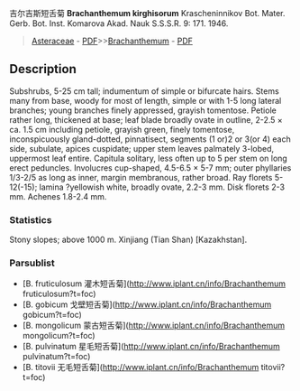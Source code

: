 吉尔吉斯短舌菊 **Brachanthemum kirghisorum** Krascheninnikov Bot. Mater. Gerb. Bot. Inst. Komarova Akad. Nauk S.S.S.R. 9: 171. 1946.

> [Asteraceae](http://www.iplant.cn/info/Asteraceae?t=foc) - [PDF](http://www.iplant.cn/foc/pdf/Asteraceae.pdf)>>[Brachanthemum](http://www.iplant.cn/info/Brachanthemum?t=foc) - [PDF](http://www.iplant.cn/foc/pdf/Brachanthemum.pdf)

## Description

Subshrubs, 5-25 cm tall; indumentum of simple or bifurcate hairs. Stems many from base, woody for most of length, simple or with 1-5 long lateral branches; young branches finely appressed, grayish tomentose. Petiole rather long, thickened at base; leaf blade broadly ovate in outline, 2-2.5 × ca. 1.5 cm including petiole, grayish green, finely tomentose, inconspicuously gland-dotted, pinnatisect, segments (1 or)2 or 3(or 4) each side, subulate, apices cuspidate; upper stem leaves palmately 3-lobed, uppermost leaf entire. Capitula solitary, less often up to 5 per stem on long erect peduncles. Involucres cup-shaped, 4.5-6.5 × 5-7 mm; outer phyllaries 1/3-2/5 as long as inner, margin membranous, rather broad. Ray florets 5-12(-15); lamina ?yellowish white, broadly ovate, 2.2-3 mm. Disk florets 2-3 mm. Achenes 1.8-2.4 mm.

### Statistics
Stony slopes; above 1000 m. Xinjiang (Tian Shan) [Kazakhstan].

### Parsublist

* [B.  fruticulosum  灌木短舌菊](http://www.iplant.cn/info/Brachanthemum fruticulosum?t=foc)
* [B.  gobicum  戈壁短舌菊](http://www.iplant.cn/info/Brachanthemum gobicum?t=foc)
* [B.  mongolicum  蒙古短舌菊](http://www.iplant.cn/info/Brachanthemum mongolicum?t=foc)
* [B.  pulvinatum  星毛短舌菊](http://www.iplant.cn/info/Brachanthemum pulvinatum?t=foc)
* [B.  titovii  无毛短舌菊](http://www.iplant.cn/info/Brachanthemum titovii?t=foc)
